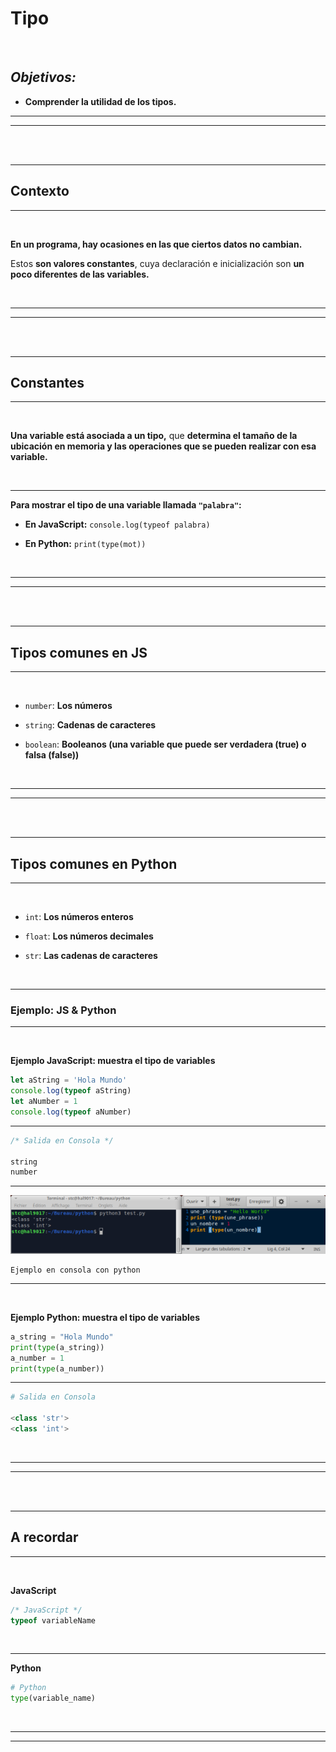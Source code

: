 # **Tipo**

<br>

## **_Objetivos:_**

- **Comprender la utilidad de los tipos.**

---

---

<br>

<br>

---

## **Contexto**

---

<br>

**En un programa, hay ocasiones en las que ciertos datos no cambian.**

Estos **son valores constantes**, cuya declaración e inicialización son **un poco diferentes de las variables.**

<br>

---

---

<br>
<br>

---

## **Constantes**

---

<br>

**Una variable está asociada a un tipo,** que **determina el tamaño de la ubicación en memoria y las operaciones que se pueden realizar con esa variable.**

<br>

---

**Para mostrar el tipo de una variable llamada `"palabra"`:**

- **En JavaScript:** `console.log(typeof palabra)`

- **En Python:** `print(type(mot))`

<br>

---

---

<br>

<br>

---

## **Tipos comunes en JS**

---

<br>

- `number`: **Los números** 

- `string`: **Cadenas de caracteres**
 
- `boolean`: **Booleanos (una variable que puede ser verdadera (true) o falsa (false))** 

<br>

---

---

<br>

<br>

---

## **Tipos comunes en Python**

---

<br>

- `int`: **Los números enteros** 

- `float`: **Los números decimales**
 
- `str`: **Las cadenas de caracteres** 

<br>

---

### **Ejemplo: JS & Python**

---

<br>

**Ejemplo JavaScript: muestra el tipo de variables**

```js
let aString = 'Hola Mundo'
console.log(typeof aString)
let aNumber = 1
console.log(typeof aNumber)
```

---

```js
/* Salida en Consola */

string
number
```

---

![Ejemplo en consola](./04-Tipo/img/type_1.png)

```
Ejemplo en consola con python
```

---

<br>

**Ejemplo Python: muestra el tipo de variables**

```python
a_string = "Hola Mundo"
print(type(a_string))
a_number = 1
print(type(a_number))
```

---

```python
# Salida en Consola 

<class 'str'>
<class 'int'>
```

<br>

---

---

<br>
<br>

---

## **A recordar**

---

<br>

**JavaScript**

```js
/* JavaScript */
typeof variableName
```

<br>

---

**Python**

```python
# Python
type(variable_name)
```

<br>

---

---
